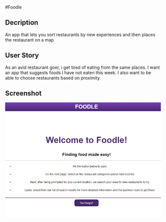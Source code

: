 #Foodle

## Decription
An app that lets you sort restaurants by new experiences and then places the restaurant on a map 

## User Story
As an avid restaurant goer, i get tired of eating from the same places. I want an app that suggests foods I have not eaten this week. I also want to be able to choose restaurants based on proximity. 

## Screenshot
![picture of web page](https://github.com/Xavionstar/group-project-Foodle-app/blob/main/assets/Foodle-screenshot.png?raw=true)

